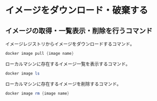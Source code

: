 # イメージをダウンロード・破棄する
## イメージの取得・一覧表示・削除を行うコマンド
イメージレジストリからイメージをダウンロードするコマンド。
```powerShell
docker image pull {image name}
````

ローカルマシンに存在するイメージ一覧を表示するコマンド。
```powerShell
docker image ls
````

ローカルマシンに存在するイメージを削除するコマンド。
```powerShell
docker image rm {image name}
````